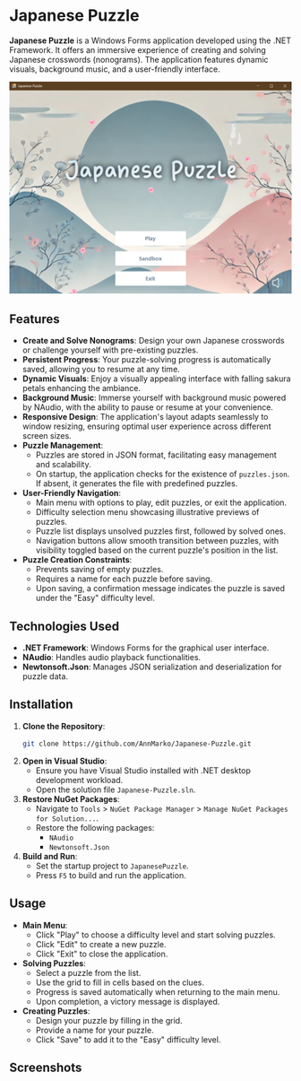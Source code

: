 # Japanese Puzzle

**Japanese Puzzle** is a Windows Forms application developed using the .NET Framework. It offers an immersive experience of creating and solving Japanese crosswords (nonograms). The application features dynamic visuals, background music, and a user-friendly interface.

![Main Menu Screenshot](screenshots/main_menu.png)

## Features

- **Create and Solve Nonograms**: Design your own Japanese crosswords or challenge yourself with pre-existing puzzles.
- **Persistent Progress**: Your puzzle-solving progress is automatically saved, allowing you to resume at any time.
- **Dynamic Visuals**: Enjoy a visually appealing interface with falling sakura petals enhancing the ambiance.
- **Background Music**: Immerse yourself with background music powered by NAudio, with the ability to pause or resume at your convenience.
- **Responsive Design**: The application's layout adapts seamlessly to window resizing, ensuring optimal user experience across different screen sizes.
- **Puzzle Management**:
  - Puzzles are stored in JSON format, facilitating easy management and scalability.
  - On startup, the application checks for the existence of `puzzles.json`. If absent, it generates the file with predefined puzzles.
- **User-Friendly Navigation**:
  - Main menu with options to play, edit puzzles, or exit the application.
  - Difficulty selection menu showcasing illustrative previews of puzzles.
  - Puzzle list displays unsolved puzzles first, followed by solved ones.
  - Navigation buttons allow smooth transition between puzzles, with visibility toggled based on the current puzzle's position in the list.
- **Puzzle Creation Constraints**:
  - Prevents saving of empty puzzles.
  - Requires a name for each puzzle before saving.
  - Upon saving, a confirmation message indicates the puzzle is saved under the "Easy" difficulty level.

## Technologies Used

- **.NET Framework**: Windows Forms for the graphical user interface.
- **NAudio**: Handles audio playback functionalities.
- **Newtonsoft.Json**: Manages JSON serialization and deserialization for puzzle data.

## Installation

1. **Clone the Repository**:
   ```bash
   git clone https://github.com/AnnMarko/Japanese-Puzzle.git
   ```
2. **Open in Visual Studio**:
   - Ensure you have Visual Studio installed with .NET desktop development workload.
   - Open the solution file `Japanese-Puzzle.sln`.
3. **Restore NuGet Packages**:
   - Navigate to `Tools` > `NuGet Package Manager` > `Manage NuGet Packages for Solution...`.
   - Restore the following packages:
     - `NAudio`
     - `Newtonsoft.Json`
4. **Build and Run**:
   - Set the startup project to `JapanesePuzzle`.
   - Press `F5` to build and run the application.

## Usage

- **Main Menu**:
  - Click "Play" to choose a difficulty level and start solving puzzles.
  - Click "Edit" to create a new puzzle.
  - Click "Exit" to close the application.
- **Solving Puzzles**:
  - Select a puzzle from the list.
  - Use the grid to fill in cells based on the clues.
  - Progress is saved automatically when returning to the main menu.
  - Upon completion, a victory message is displayed.
- **Creating Puzzles**:
  - Design your puzzle by filling in the grid.
  - Provide a name for your puzzle.
  - Click "Save" to add it to the "Easy" difficulty level.
 
## Screenshots


